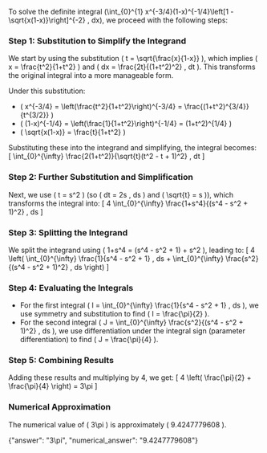 
To solve the definite integral \(\int_{0}^{1} x^{-3/4}(1-x)^{-1/4}\left[1 - \sqrt{x(1-x)}\right]^{-2} \, dx\), we proceed with the following steps:


### Step 1: Substitution to Simplify the Integrand
We start by using the substitution \( t = \sqrt{\frac{x}{1-x}} \), which implies \( x = \frac{t^2}{1+t^2} \) and \( dx = \frac{2t}{(1+t^2)^2} \, dt \). This transforms the original integral into a more manageable form. 

Under this substitution:
- \( x^{-3/4} = \left(\frac{t^2}{1+t^2}\right)^{-3/4} = \frac{(1+t^2)^{3/4}}{t^{3/2}} \)
- \( (1-x)^{-1/4} = \left(\frac{1}{1+t^2}\right)^{-1/4} = (1+t^2)^{1/4} \)
- \( \sqrt{x(1-x)} = \frac{t}{1+t^2} \)

Substituting these into the integrand and simplifying, the integral becomes:
\[
\int_{0}^{\infty} \frac{2(1+t^2)}{\sqrt{t}(t^2 - t + 1)^2} \, dt
\]


### Step 2: Further Substitution and Simplification
Next, we use \( t = s^2 \) (so \( dt = 2s \, ds \) and \( \sqrt{t} = s \)), which transforms the integral into:
\[
4 \int_{0}^{\infty} \frac{1+s^4}{(s^4 - s^2 + 1)^2} \, ds
\]


### Step 3: Splitting the Integrand
We split the integrand using \( 1+s^4 = (s^4 - s^2 + 1) + s^2 \), leading to:
\[
4 \left( \int_{0}^{\infty} \frac{1}{s^4 - s^2 + 1} \, ds + \int_{0}^{\infty} \frac{s^2}{(s^4 - s^2 + 1)^2} \, ds \right)
\]


### Step 4: Evaluating the Integrals
- For the first integral \( I = \int_{0}^{\infty} \frac{1}{s^4 - s^2 + 1} \, ds \), we use symmetry and substitution to find \( I = \frac{\pi}{2} \).
- For the second integral \( J = \int_{0}^{\infty} \frac{s^2}{(s^4 - s^2 + 1)^2} \, ds \), we use differentiation under the integral sign (parameter differentiation) to find \( J = \frac{\pi}{4} \).


### Step 5: Combining Results
Adding these results and multiplying by 4, we get:
\[
4 \left( \frac{\pi}{2} + \frac{\pi}{4} \right) = 3\pi
\]


### Numerical Approximation
The numerical value of \( 3\pi \) is approximately \( 9.4247779608 \).


{"answer": "3\\pi", "numerical_answer": "9.4247779608"}